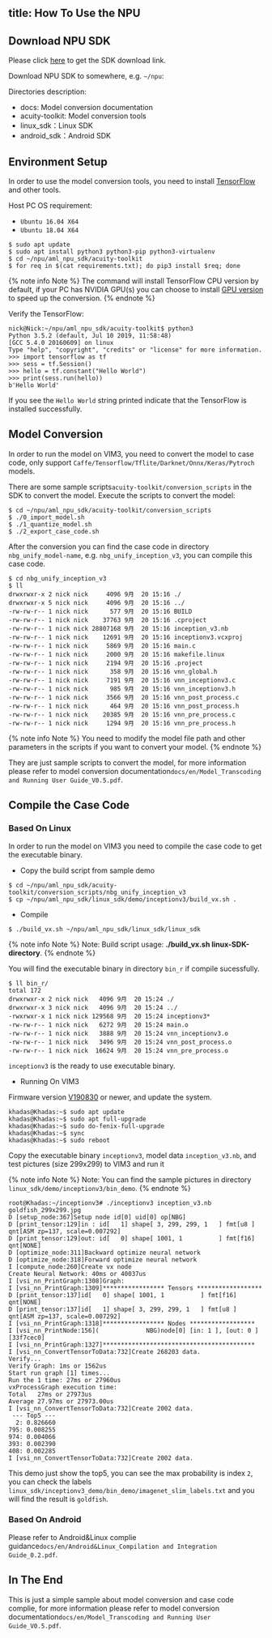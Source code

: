 title: How To Use the NPU
---

## Download NPU SDK

Please click [here](https://www.khadas.com/npu-toolkit-vim3) to get the SDK download link.

Download NPU SDK to somewhere, e.g. `~/npu`:


Directories description:

* docs: Model conversion documentation
* acuity-toolkit: Model conversion tools
* linux_sdk：Linux SDK
* android_sdk：Android SDK

## Environment Setup

In order to use the model conversion tools, you need to install [TensorFlow](https://www.tensorflow.org/) and other tools.


Host PC OS requirement:

* `Ubuntu 16.04 X64`
* `Ubuntu 18.04 X64`

```
$ sudo apt update
$ sudo apt install python3 python3-pip python3-virtualenv
$ cd ~/npu/aml_npu_sdk/acuity-toolkit
$ for req in $(cat requirements.txt); do pip3 install $req; done
```

{% note info Note %}
The command will install TensorFlow CPU version by default, if your PC has NVIDIA GPU(s) you can choose to install [GPU version](https://www.tensorflow.org/install/gpu) to speed up the conversion.
{% endnote %}

Verify the TensorFlow:
```
nick@Nick:~/npu/aml_npu_sdk/acuity-toolkit$ python3
Python 3.5.2 (default, Jul 10 2019, 11:58:48) 
[GCC 5.4.0 20160609] on linux
Type "help", "copyright", "credits" or "license" for more information.
>>> import tensorflow as tf
>>> sess = tf.Session()
>>> hello = tf.constant("Hello World")
>>> print(sess.run(hello))
b'Hello World'
```

If you see the `Hello World` string printed indicate that the TensorFlow is installed successfully.

## Model Conversion

In order to run the model on VIM3, you need to convert the model to case code, only support `Caffe/Tensorflow/Tflite/Darknet/Onnx/Keras/Pytroch` models.

There are some sample scripts`acuity-toolkit/conversion_scripts` in the SDK to convert the model. Execute the scripts to convert the model:

```
$ cd ~/npu/aml_npu_sdk/acuity-toolkit/conversion_scripts
$ ./0_import_model.sh
$ ./1_quantize_model.sh
$ ./2_export_case_code.sh

```
After the conversion you can find the case code in directory `nbg_unify_model-name`, e.g. `nbg_unify_inception_v3`, you can compile this case code.

```
$ cd nbg_unify_inception_v3
$ ll
drwxrwxr-x 2 nick nick     4096 9月  20 15:16 ./
drwxrwxr-x 5 nick nick     4096 9月  20 15:16 ../
-rw-rw-r-- 1 nick nick      577 9月  20 15:16 BUILD
-rw-rw-r-- 1 nick nick    37763 9月  20 15:16 .cproject
-rw-rw-r-- 1 nick nick 28807168 9月  20 15:16 inception_v3.nb
-rw-rw-r-- 1 nick nick    12691 9月  20 15:16 inceptionv3.vcxproj
-rw-rw-r-- 1 nick nick     5869 9月  20 15:16 main.c
-rw-rw-r-- 1 nick nick     2000 9月  20 15:16 makefile.linux
-rw-rw-r-- 1 nick nick     2194 9月  20 15:16 .project
-rw-rw-r-- 1 nick nick      358 9月  20 15:16 vnn_global.h
-rw-rw-r-- 1 nick nick     7191 9月  20 15:16 vnn_inceptionv3.c
-rw-rw-r-- 1 nick nick      985 9月  20 15:16 vnn_inceptionv3.h
-rw-rw-r-- 1 nick nick     3566 9月  20 15:16 vnn_post_process.c
-rw-rw-r-- 1 nick nick      464 9月  20 15:16 vnn_post_process.h
-rw-rw-r-- 1 nick nick    20385 9月  20 15:16 vnn_pre_process.c
-rw-rw-r-- 1 nick nick     1294 9月  20 15:16 vnn_pre_process.h
```

{% note info Note %}
You need to modify the model file path and other parameters in the scripts if you want to convert your model.
{% endnote %}

They are just sample scripts to convert the model, for more information please refer to model conversion documentation`docs/en/Model_Transcoding and Running User Guide_V0.5.pdf`.

## Compile the Case Code

### Based On Linux

In order to run the model on VIM3 you need to compile the case code to get the executable binary.

* Copy the build script from sample demo

```
$ cd ~/npu/aml_npu_sdk/acuity-toolkit/conversion_scripts/nbg_unify_inception_v3
$ cp ~/npu/aml_npu_sdk/linux_sdk/demo/inceptionv3/build_vx.sh .
```

* Compile

```
$ ./build_vx.sh ~/npu/aml_npu_sdk/linux_sdk/linux_sdk
```

{% note info Note %}
Note: Build script usage: **./build_vx.sh linux-SDK-directory**.
{% endnote %}

You will find the executable binary in directory `bin_r` if compile sucessfully.

```
$ ll bin_r/
total 172
drwxrwxr-x 2 nick nick   4096 9月  20 15:24 ./
drwxrwxr-x 3 nick nick   4096 9月  20 15:24 ../
-rwxrwxr-x 1 nick nick 129568 9月  20 15:24 inceptionv3*
-rw-rw-r-- 1 nick nick   6272 9月  20 15:24 main.o
-rw-rw-r-- 1 nick nick   3888 9月  20 15:24 vnn_inceptionv3.o
-rw-rw-r-- 1 nick nick   3496 9月  20 15:24 vnn_post_process.o
-rw-rw-r-- 1 nick nick  16624 9月  20 15:24 vnn_pre_process.o
```

`inceptionv3` is the ready to use executable binary.

* Running On VIM3

Firmware version [V190830](https://dl.khadas.com/Firmware/VIM3/Ubuntu/EMMC/) or newer, and update the system.

```
khadas@Khadas:~$ sudo apt update
khadas@Khadas:~$ sudo apt full-upgrade
khadas@Khadas:~$ sudo do-fenix-full-upgrade
khadas@Khadas:~$ sync
khadas@Khadas:~$ sudo reboot
```

Copy the executable binary `inceptionv3`, model data `inception_v3.nb`, and test pictures (size 299x299) to VIM3 and run it

{% note info Note %}
Note: You can find the sample pictures in directory `linux_sdk/demo/inceptionv3/bin_demo`.
{% endnote %}

```
root@Khadas:~/inceptionv3# ./inceptionv3 inception_v3.nb goldfish_299x299.jpg 
D [setup_node:367]Setup node id[0] uid[0] op[NBG]
D [print_tensor:129]in : id[   1] shape[ 3, 299, 299, 1   ] fmt[u8 ] qnt[ASM zp=137, scale=0.007292]
D [print_tensor:129]out: id[   0] shape[ 1001, 1          ] fmt[f16] qnt[NONE]
D [optimize_node:311]Backward optimize neural network
D [optimize_node:318]Forward optimize neural network
I [compute_node:260]Create vx node
Create Neural Network: 40ms or 40037us
I [vsi_nn_PrintGraph:1308]Graph:
I [vsi_nn_PrintGraph:1309]***************** Tensors ******************
D [print_tensor:137]id[   0] shape[ 1001, 1          ] fmt[f16] qnt[NONE]
D [print_tensor:137]id[   1] shape[ 3, 299, 299, 1   ] fmt[u8 ] qnt[ASM zp=137, scale=0.007292]
I [vsi_nn_PrintGraph:1318]***************** Nodes ******************
I [vsi_nn_PrintNode:156](             NBG)node[0] [in: 1 ], [out: 0 ] [33f7cec0]
I [vsi_nn_PrintGraph:1327]******************************************
I [vsi_nn_ConvertTensorToData:732]Create 268203 data.
Verify...
Verify Graph: 1ms or 1562us
Start run graph [1] times...
Run the 1 time: 27ms or 27960us
vxProcessGraph execution time:
Total   27ms or 27973us
Average 27.97ms or 27973.00us
I [vsi_nn_ConvertTensorToData:732]Create 2002 data.
 --- Top5 ---
  2: 0.826660
795: 0.008255
974: 0.004066
393: 0.002390
408: 0.002285
I [vsi_nn_ConvertTensorToData:732]Create 2002 data.
```

This demo just show the top5, you can see the max probability is index `2`, you can check the labels `linux_sdk/inceptionv3_demo/bin_demo/imagenet_slim_labels.txt` and you will find the result is `goldfish`.

### Based On Android
Please refer to Android&Linux complie guidance`docs/en/Android&Linux_Compilation and Integration Guide_0.2.pdf`.

## In The End

This is just a simple sample about model conversion and case code complie, for more information please refer to model conversion documentation`docs/en/Model_Transcoding and Running User Guide_V0.5.pdf`.
